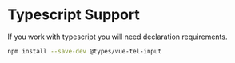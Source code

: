 # Typescript Support

If you work with typescript you will need declaration requirements.

```bash
npm install --save-dev @types/vue-tel-input
```
